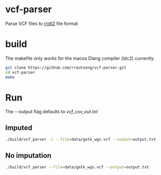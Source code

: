 # vcf-parser
Parse VCF files to [r/qtl2](https://kbroman.org/qtl2/assets/vignettes/input_files.html) file format

# build
The makefile only works for the macos Dlang compiler (ldc2) currently.
```sh 
git clone https://github.com/rroutsong/vcf-parser.git
cd vcf-parser
make
```

# Run
The --output flag defaults to *vcf_csv_out.txt*

## Imputed
```sh
./build/vcf_parser -i --file=data/gatk_wgs.vcf --output=output.txt
```

## No imputation
```sh
./build/vcf_parser --file=data/gatk_wgs.vcf --output=output.txt
```
